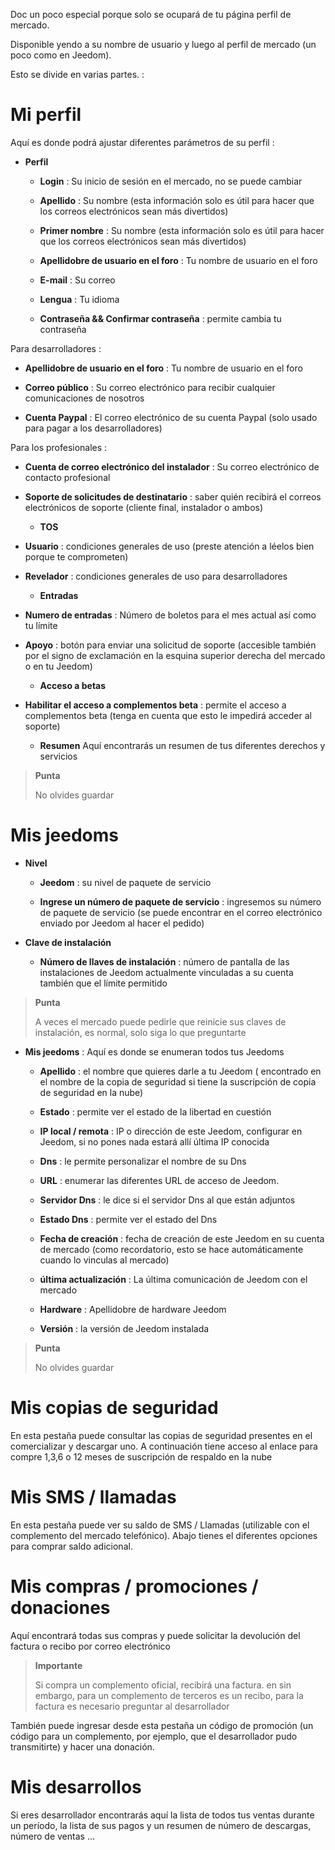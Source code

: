 Doc un poco especial porque solo se ocupará de tu página
perfil de mercado.

Disponible yendo a su nombre de usuario y luego al perfil de
mercado (un poco como en Jeedom).

Esto se divide en varias partes. :

Mi perfil 
==========

Aquí es donde podrá ajustar diferentes parámetros de su
perfil :

-   **Perfil**

    -   **Login** : Su inicio de sesión en el mercado, no se puede cambiar

    -   **Apellido** : Su nombre (esta información solo es útil para
        hacer que los correos electrónicos sean más divertidos)

    -   **Primer nombre** : Su nombre (esta información solo es útil
        para hacer que los correos electrónicos sean más divertidos)

    -   **Apellidobre de usuario en el foro** : Tu nombre de usuario en el foro

    -   **E-mail** : Su correo

    -   **Lengua** : Tu idioma

    -   **Contraseña &amp;&amp; Confirmar contraseña** : permite
        cambia tu contraseña

Para desarrolladores :

-   **Apellidobre de usuario en el foro** : Tu nombre de usuario en el foro

-   **Correo público** : Su correo electrónico para recibir cualquier
    comunicaciones de nosotros

-   **Cuenta Paypal** : El correo electrónico de su cuenta Paypal (solo usado
    para pagar a los desarrolladores)

Para los profesionales :

-   **Cuenta de correo electrónico del instalador** : Su correo electrónico de contacto profesional

-   **Soporte de solicitudes de destinatario** : saber quién recibirá el
    correos electrónicos de soporte (cliente final, instalador o ambos)

    -   **TOS**

-   **Usuario** : condiciones generales de uso (preste atención a
    léelos bien porque te comprometen)

-   **Revelador** : condiciones generales de uso para
    desarrolladores

    -   **Entradas**

-   **Numero de entradas** : Número de boletos para el mes actual
    así como tu límite

-   **Apoyo** : botón para enviar una solicitud de soporte (accesible
    también por el signo de exclamación en la esquina superior derecha del mercado o
    en tu Jeedom)

    -   **Acceso a betas**

-   **Habilitar el acceso a complementos beta** : permite el acceso a
    complementos beta (tenga en cuenta que esto le impedirá acceder al soporte)

    -   **Resumen** Aquí encontrarás un resumen de tus diferentes
        derechos y servicios

> **Punta**
>
> No olvides guardar

Mis jeedoms 
===========

-   **Nivel**

    -   **Jeedom** : su nivel de paquete de servicio

    -   **Ingrese un número de paquete de servicio** : ingresemos su
        número de paquete de servicio (se puede encontrar en el correo electrónico enviado por
        Jeedom al hacer el pedido)

-   **Clave de instalación**

    -   **Número de llaves de instalación** : número de pantalla
        de las instalaciones de Jeedom actualmente vinculadas a su cuenta también
        que el límite permitido

> **Punta**
>
> A veces el mercado puede pedirle que reinicie
> sus claves de instalación, es normal, solo siga lo que
> preguntarte

-   **Mis jeedoms** : Aquí es donde se enumeran todos tus Jeedoms

    -   **Apellido** : el nombre que quieres darle a tu Jeedom (
        encontrado en el nombre de la copia de seguridad si tiene la suscripción de
        copia de seguridad en la nube)

    -   **Estado** : permite ver el estado de la libertad en cuestión

    -   **IP local / remota** : IP o dirección de este Jeedom,
        configurar en Jeedom, si no pones nada estará allí
        última IP conocida

    -   **Dns** : le permite personalizar el nombre de su Dns

    -   **URL** : enumerar las diferentes URL de acceso de Jeedom.

    -   **Servidor Dns** : le dice si el servidor Dns al que
        están adjuntos

    -   **Estado Dns** : permite ver el estado del Dns

    -   **Fecha de creación** : fecha de creación de este Jeedom en su
        cuenta de mercado (como recordatorio, esto se hace automáticamente cuando
        lo vinculas al mercado)

    -   **última actualización** : La última comunicación de Jeedom con
        el mercado

    -   **Hardware** : Apellidobre de hardware Jeedom

    -   **Versión** : la versión de Jeedom instalada

> **Punta**
>
> No olvides guardar

Mis copias de seguridad 
===========

En esta pestaña puede consultar las copias de seguridad presentes en el
comercializar y descargar uno. A continuación tiene acceso al enlace para
compre 1,3,6 o 12 meses de suscripción de respaldo en la nube

Mis SMS / llamadas 
==============

En esta pestaña puede ver su saldo de SMS / Llamadas
(utilizable con el complemento del mercado telefónico). Abajo tienes el
diferentes opciones para comprar saldo adicional.

Mis compras / promociones / donaciones 
======================

Aquí encontrará todas sus compras y puede solicitar la devolución del
factura o recibo por correo electrónico

> **Importante**
>
> Si compra un complemento oficial, recibirá una factura. en
> sin embargo, para un complemento de terceros es un recibo, para la factura es necesario
> preguntar al desarrollador

También puede ingresar desde esta pestaña un código de promoción (un código
para un complemento, por ejemplo, que el desarrollador pudo transmitirte) y
hacer una donación.

Mis desarrollos 
=================

Si eres desarrollador encontrarás aquí la lista de todos tus
ventas durante un período, la lista de sus pagos y un resumen de
número de descargas, número de ventas ...

